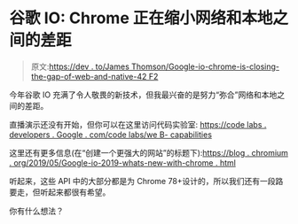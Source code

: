 # 谷歌 IO: Chrome 正在缩小网络和本地之间的差距

> 原文:[https://dev . to/James Thomson/Google-io-chrome-is-closing-the-gap-of-web-and-native-42 F2](https://dev.to/jamesthomson/google-io-chrome-is-closing-the-gap-between-web-and-native-42f2)

今年谷歌 IO 充满了令人敬畏的新技术，但我最兴奋的是努力“弥合”网络和本地之间的差距。

直播演示还没有开始，但你可以在这里访问代码实验室:
[https://code labs . developers . Google . com/code labs/we B- capabilities](https://codelabs.developers.google.com/codelabs/web-capabilities)

这里还有更多信息(在“创建一个更强大的网站”的标题下):[https://blog . chromium . org/2019/05/Google-io-2019-whats-new-with-chrome . html](https://blog.chromium.org/2019/05/google-io-2019-whats-new-with-chrome.html)

听起来，这些 API 中的大部分都是为 Chrome 78+设计的，所以我们还有一段路要走，但听起来都很有希望。

你有什么想法？